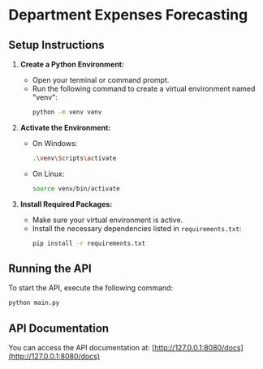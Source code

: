 # Department Expenses Forecasting

## Setup Instructions

1. **Create a Python Environment:**
    - Open your terminal or command prompt.
    - Run the following command to create a virtual environment named "venv":
      ```bash
      python -m venv venv
      ```

2. **Activate the Environment:**
    - On Windows:
      ```bash
      .\venv\Scripts\activate
      ```
    - On Linux:
      ```bash
      source venv/bin/activate
      ```

3. **Install Required Packages:**
    - Make sure your virtual environment is active.
    - Install the necessary dependencies listed in `requirements.txt`:
      ```bash
      pip install -r requirements.txt
      ```

## Running the API

To start the API, execute the following command:
```bash
python main.py
```

## API Documentation

You can access the API documentation at:
[http://127.0.0.1:8080/docs](http://127.0.0.1:8080/docs)


